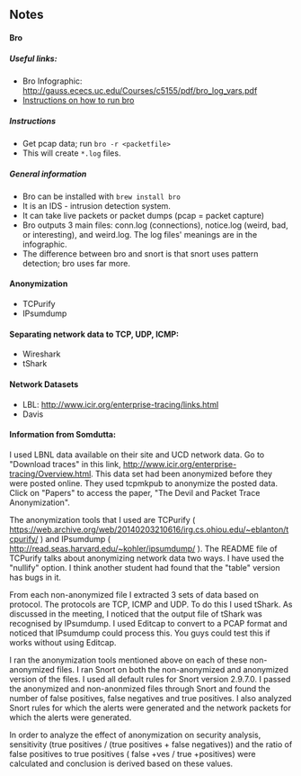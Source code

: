 
## Notes
#### Bro
##### Useful links:
* Bro Infographic: http://gauss.ececs.uc.edu/Courses/c5155/pdf/bro_log_vars.pdf
* [Instructions on how to run bro](https://www.bro.org/sphinx/quickstart/#reading-packet-capture-pcap-files)

##### Instructions
* Get pcap data; run `bro -r <packetfile>`
* This will create `*.log` files. 

##### General information
* Bro can be installed with `brew install bro`
* It is an IDS - intrusion detection system.
* It can take live packets or packet dumps (pcap = packet capture)
* Bro outputs 3 main files: conn.log (connections), notice.log (weird, bad, or interesting), and weird.log. The log files' meanings are in the 
infographic.
* The difference between bro and snort is that snort uses pattern detection; bro uses
far more. 

#### Anonymization
* TCPurify
* IPsumdump

#### Separating network data to TCP, UDP, ICMP:
* Wireshark
* tShark

#### Network Datasets
* LBL: http://www.icir.org/enterprise-tracing/links.html
* Davis

#### Information from Somdutta:
I used LBNL data available on their site and UCD network data. Go to "Download traces" in this link, http://www.icir.org/enterprise-tracing/Overview.html. This data set had been anonymized before they were posted online. They used tcpmkpub to anonymize the posted data. Click on "Papers"  to access the paper, "The Devil and Packet Trace Anonymization".

The anonymization tools that I used are TCPurify ( https://web.archive.org/web/20140203210616/irg.cs.ohiou.edu/~eblanton/tcpurify/ ) and IPsumdump ( http://read.seas.harvard.edu/~kohler/ipsumdump/ ). The README file of TCPurify talks about anonymizing network data two ways. I have used the "nullify" option. I think another student had found that the "table" version has bugs in it.

From each non-anonymized file I extracted 3 sets of data based on protocol. The protocols are TCP, ICMP and UDP. To do this I used tShark. As discussed in the meeting, I noticed that the output file of tShark was recognised by IPsumdump. I used Editcap to convert to a PCAP format and noticed that IPsumdump could process this. You guys could test this if works without using Editcap.

I ran the anonymization tools mentioned above on each of these non-anonymized files. I ran Snort on both the non-anonymized and anonymized version of the files. I used all default rules for Snort version 2.9.7.0. I passed the anonymized and non-anonmized files through Snort and found the number of false positives, false negatives and true positives. I also analyzed Snort rules for which the alerts were generated and the network packets for which the alerts were generated.

In order to analyze the effect of anonymization on security analysis, sensitivity (true positives / (true positives + false negatives)) and the ratio of false positives to true positives ( false +ves / true +positives) were calculated and conclusion is derived based on these values.

